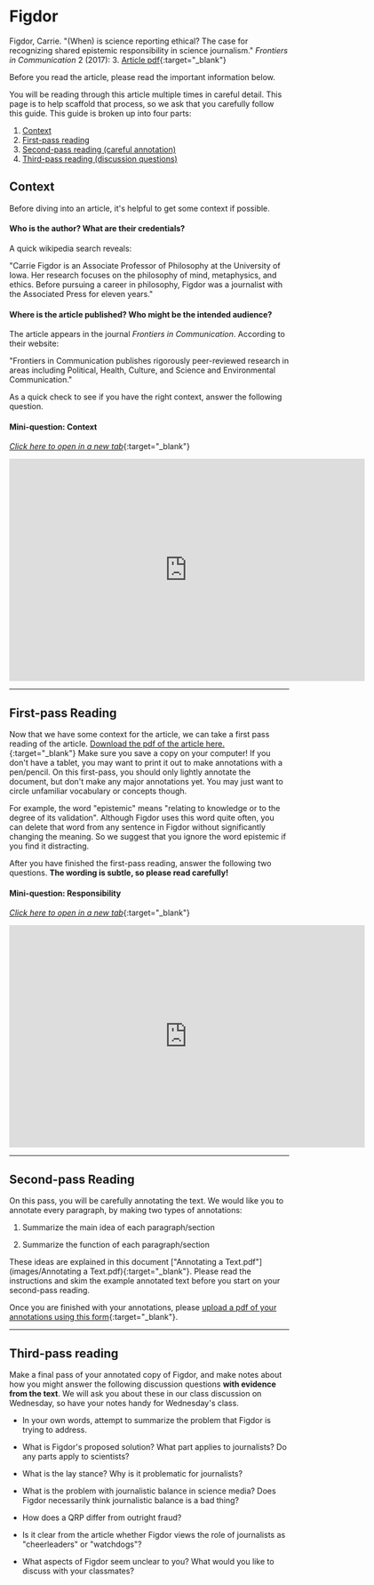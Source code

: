 # Figdor

Figdor, Carrie. "(When) is science reporting ethical? The case for recognizing shared epistemic responsibility in science journalism." *Frontiers in Communication* 2 (2017): 3. [Article pdf](https://drive.google.com/file/d/1HeVt66YVg_lz3ZbBETEUYBvFlm_-VuI1/view?usp=sharing){:target="_blank"}

Before you read the article, please read the important information below.

You will be reading through this article multiple times in careful detail. This page is to help scaffold that process, so we ask that you carefully follow this guide. This guide is broken up into four parts:

1. [Context](#context)
2. [First-pass reading](#first-pass-reading)
3. [Second-pass reading (careful annotation)](#second-pass-reading)
4. [Third-pass reading (discussion questions)](#third-pass-reading)

## Context 

Before diving into an article, it's helpful to get some context if possible. 

#### Who is the author? What are their credentials?

A quick wikipedia search reveals:

"Carrie Figdor is an Associate Professor of Philosophy at the University of Iowa. Her research focuses on the philosophy of mind, metaphysics, and ethics. Before pursuing a career in philosophy, Figdor was a journalist with the Associated Press for eleven years."

#### Where is the article published? Who might be the intended audience? 

The article appears in the journal *Frontiers in Communication*. According to their website:

"Frontiers in Communication publishes rigorously peer-reviewed research in areas including Political, Health, Culture, and Science and Environmental Communication."


As a quick check to see if you have the right context, answer the following question.

#### Mini-question: Context
[*Click here to open in a new tab*](https://forms.gle/vEYetY7Y9yn6FKMs5){:target="_blank"}
<iframe src="https://docs.google.com/forms/d/e/1FAIpQLSeCPls3najDxvk-w7F0ADpwYddhw9Q7ZXhoBGP2wz6DGi1V2w/viewform?embedded=true" width="640" height="400" frameborder="0" marginheight="0" marginwidth="0">Loading…
</iframe>

------------------------------------

## First-pass Reading

Now that we have some context for the article, we can take a first pass reading of the article. [Download the pdf of the article here.](https://drive.google.com/file/d/1HeVt66YVg_lz3ZbBETEUYBvFlm_-VuI1/view?usp=sharing){:target="_blank"} Make sure you save a copy on your computer! If you don't have a tablet, you may want to print it out to make annotations with a pen/pencil. On this first-pass, you should only lightly annotate the document, but don't make any major annotations yet. You may just want to circle unfamiliar vocabulary or concepts though.

For example, the word "epistemic" means "relating to knowledge or to the degree of its validation". Although Figdor uses this word quite often, you can delete that word from any sentence in Figdor without significantly changing the meaning. So we suggest that you ignore the word epistemic if you find it distracting.

After you have finished the first-pass reading, answer the following two questions. **The wording is subtle, so please read carefully!**

#### Mini-question: Responsibility
[*Click here to open in a new tab*](https://forms.gle/Tt3LjFTpqiyvfVVz9){:target="_blank"}
<iframe src="https://docs.google.com/forms/d/e/1FAIpQLSdHXtswoXKv8ytzS0wqUJIjfYonPLWbnAgB-DKeDiH05GMx7Q/viewform?embedded=true" width="640" height="400" frameborder="0" marginheight="0" marginwidth="0">Loading…
</iframe>

-----------------------------------------

## Second-pass Reading

On this pass, you will be carefully annotating the text. We would like you to annotate every paragraph, by making two types of annotations: 

1. Summarize the main idea of each paragraph/section

2. Summarize the function of each paragraph/section

These ideas are explained in this document ["Annotating a Text.pdf"](images/Annotating a Text.pdf){:target="_blank"}. Please read the instructions and skim the example annotated text before you start on your second-pass reading. 

Once you are finished with your annotations, please [upload a pdf of your annotations using this form](https://forms.gle/qf1raXCP4kw9Wst5A){:target="_blank"}.


-----------------------------------------

## Third-pass reading

Make a final pass of your annotated copy of Figdor, and make notes about how you might answer the following discussion questions **with evidence from the text**. We will ask you about these in our class discussion on Wednesday, so have your notes handy for Wednesday's class.

+ In your own words, attempt to summarize the problem that Figdor is trying to address.

+ What is Figdor's proposed solution? What part applies to journalists? Do any parts apply to scientists?

+ What is the lay stance? Why is it problematic for journalists?

+ What is the problem with journalistic balance in science media? Does Figdor necessarily think journalistic balance is a bad thing?

+ How does a QRP differ from outright fraud?

+ Is it clear from the article whether Figdor views the role of journalists as "cheerleaders" or "watchdogs"?

+ What aspects of Figdor seem unclear to you? What would you like to discuss with your classmates?
